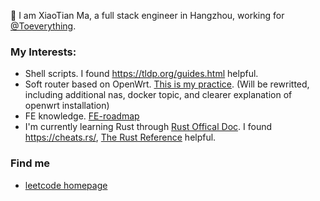 👋 I am XiaoTian Ma, a full stack engineer in Hangzhou, working for [@Toeverything](https://github.com/toeverything).

### My Interests:

- Shell scripts. I found https://tldp.org/guides.html helpful. 
- Soft router based on OpenWrt. [This is my practice](https://github.com/405028157/Notebook/blob/main/notes/openwrt.md). (Will be rewritted, including additional nas, docker topic, and clearer explanation of openwrt installation)
- FE knowledge. [FE-roadmap](https://github.com/thorseraq/FE-roadmap)
- I'm currently learning Rust through [Rust Offical Doc](https://doc.rust-lang.org/book/title-page.html). I found https://cheats.rs/, [The Rust Reference](https://doc.rust-lang.org/stable/reference/introduction.html) helpful.

### Find me

- [leetcode homepage](https://leetcode.cn/u/x1a0t/.)


<!--
**405028157/405028157** is a ✨ _special_ ✨ repository because its `README.md` (this file) appears on your GitHub profile.

Here are some ideas to get you started:

- 🔭 I’m currently working on ...
- 🌱 I’m currently learning ...
- 👯 I’m looking to collaborate on ...
- 🤔 I’m looking for help with ...
- 💬 Ask me about ...
- 📫 How to reach me: ...
- 😄 Pronouns: ...
- ⚡ Fun fact: ...
-->
